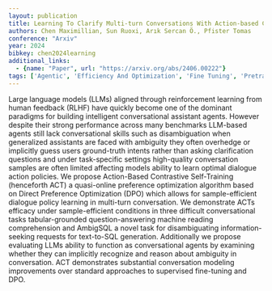 ```yaml
---
layout: publication
title: Learning To Clarify Multi-turn Conversations With Action-based Contrastive Self-training
authors: Chen Maximillian, Sun Ruoxi, Arık Sercan Ö., Pfister Tomas
conference: "Arxiv"
year: 2024
bibkey: chen2024learning
additional_links:
  - {name: "Paper", url: "https://arxiv.org/abs/2406.00222"}
tags: ['Agentic', 'Efficiency And Optimization', 'Fine Tuning', 'Pretraining Methods', 'Reinforcement Learning', 'Training Techniques']
---
```

Large language models (LLMs) aligned through reinforcement learning from human feedback (RLHF) have quickly become one of the dominant paradigms for building intelligent conversational assistant agents. However despite their strong performance across many benchmarks LLM-based agents still lack conversational skills such as disambiguation when generalized assistants are faced with ambiguity they often overhedge or implicitly guess users ground-truth intents rather than asking clarification questions and under task-specific settings high-quality conversation samples are often limited affecting models ability to learn optimal dialogue action policies. We propose Action-Based Contrastive Self-Training (henceforth ACT) a quasi-online preference optimization algorithm based on Direct Preference Optimization (DPO) which allows for sample-efficient dialogue policy learning in multi-turn conversation. We demonstrate ACTs efficacy under sample-efficient conditions in three difficult conversational tasks tabular-grounded question-answering machine reading comprehension and AmbigSQL a novel task for disambiguating information-seeking requests for text-to-SQL generation. Additionally we propose evaluating LLMs ability to function as conversational agents by examining whether they can implicitly recognize and reason about ambiguity in conversation. ACT demonstrates substantial conversation modeling improvements over standard approaches to supervised fine-tuning and DPO.
